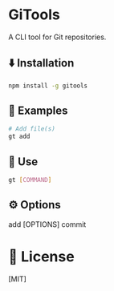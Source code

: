 # GiTools

A CLI tool for Git repositories.

## ⬇️ Installation

```bash
npm install -g gitools
```

## 🚨 Examples

```bash
# Add file(s)
gt add
```

## 🔧 Use

```bash
gt [COMMAND]
```

## ⚙️ Options

add [OPTIONS]
commit

# 🔐 License

[MIT]
